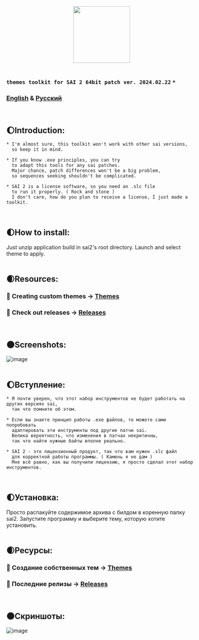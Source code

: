 <div align="center">
  <img src="https://github.com/supchyan/yum2-theme-toolkit/assets/123704468/6a6c2116-0c8e-4f8d-ac0f-d6c1996d273f" height="150" />
</div>
<br />

### `themes toolkit for SAI 2 64bit patch ver. 2024.02.22` `*`
### [English](#introduction) & [Русский](#вступление)
<br/>

## 🌔Introduction:
``` 
* I'm almost sure, this toolkit won't work with other sai versions,
  so keep it in mind.

* If you know .exe principles, you can try
  to adapt this tools for any sai patches.
  Major chance, patch differences won't be a big problem,
  so sequences seeking shouldn't be complicated.

* SAI 2 is a license software, so you need an .slc file
  to run it properly. ( Rock and stone )
  I don't care, how do you plan to receive a license, I just made a toolkit.
```
<br/>

## 🌓How to install:
Just unzip application build in sai2's root directory. Launch and select theme to apply.
<br/><br/>

## 🌒Resources:
### 🎨 Creating custom themes → [Themes](https://github.com/supchyan/yum2-theme-toolkit/tree/main/themes)
### 💾 Check out releases → [Releases](https://github.com/supchyan/yum2-theme-toolkit/releases/tag/whale)
<br/>

## 🌑Screenshots:
![image](https://github.com/supchyan/yum2-theme-toolkit/assets/123704468/6dd62eb7-875b-47b4-8305-11572cc427ea)
<br/><br/>

## 🌔Вступление:
``` 
* Я почти уверен, что этот набор инструментов не будет работать на других версиях sai,
  так что помните об этом.

* Если вы знаете принцип работы .exe файлов, то можете сами попробовать
  адаптировать эти инструменты под другие патчи sai.
  Велика вероятность, что изменения в патчах некритичны,
  так что найти нужные байты вполне реально.

* SAI 2 - это лицензионный продукт, так что вам нужен .slc файл
  для корректной работы программы. ( Камень я не дам )
  Мне всё равно, как вы получили лицензию, я просто сделал этот набор инструментов.
```
<br/>

## 🌓Установка:
Просто распакуйте содержимое архива с билдом в коренную папку sai2. Запустите программу и выберите тему, которую хотите установить.
<br/><br/>

## 🌒Ресурсы:
### 🎨 Создание собственных тем → [Themes](https://github.com/supchyan/yum2-theme-toolkit/tree/main/Themes)
### 💾 Последние релизы → [Releases](https://github.com/supchyan/yum2-theme-toolkit/releases/tag/whale)
<br/>

## 🌑Скриншоты:
![image](https://github.com/supchyan/yum2-theme-toolkit/assets/123704468/6dd62eb7-875b-47b4-8305-11572cc427ea)

